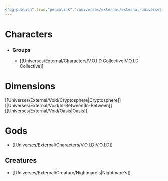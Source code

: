 ```yaml
---
{"dg-publish":true,"permalink":"/universes/external/external-universes-index/","created":"2024-06-18T21:13:33.868-05:00","updated":"2024-06-18T21:21:24.790-05:00"}
---
```


# Characters
- ### Groups
	- [[Universes/External/Characters/V.O.I.D Collective\|V.O.I.D Collective]]
# Dimensions
[[Universes/External/Void/Cryptosphere\|Cryptosphere]]
[[Universes/External/Void/In-Between\|In-Between]]
[[Universes/External/Void/Oasis\|Oasis]]
# Gods
- [[Universes/External/Characters/V.O.I.D\|V.O.I.D]]
## Creatures
- [[Universes/External/Creature/Nightmare's\|Nightmare's]]
